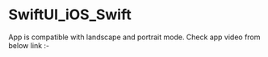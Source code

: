 # SwiftUI_iOS_Swift
App is compatible with landscape and portrait mode.
Check app video from below link :- 
